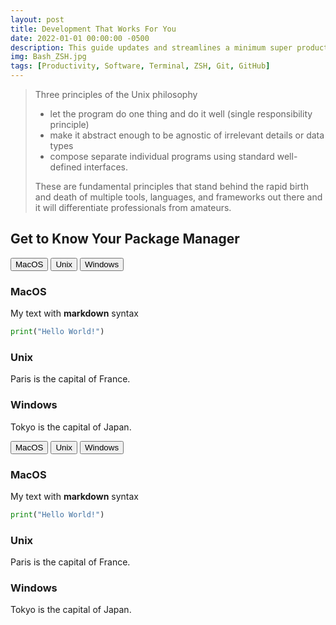 ```yaml
---
layout: post
title: Development That Works For You
date: 2022-01-01 00:00:00 -0500
description: This guide updates and streamlines a minimum super productive development environment.
img: Bash_ZSH.jpg
tags: [Productivity, Software, Terminal, ZSH, Git, GitHub]
---
```


> Three principles of the Unix philosophy
>
>- let the program do one thing and do it well (single responsibility principle)
>- make it abstract enough to be agnostic of irrelevant details or data types
>- compose separate individual programs using standard well-defined interfaces.
>
> These are fundamental principles that stand behind the rapid birth and death of multiple tools, languages, and frameworks out there and it will differentiate professionals from amateurs.

## Get to Know Your Package Manager

<!-- Last Try!

<table>
<tr>
<td>

  ```csharp
  const int x = 3;
  const string y = "foo";
  readonly Object obj = getObject();
  ```
</td>
<td>

  ```nemerle
  def x : int = 3;
  def y : string = "foo";
  def obj : Object = getObject();
  ```
</td>
<td>
  V
</td>
</tr>
</table> -->

<div class="tabcontentcontainer">

  <!-- Tab links -->
  <div class="tab">
    <button class="tablinks MacOS_tabs" onclick="openOS(event, 'MacOS')">MacOS</button>
    <button class="tablinks Unix_tabs" onclick="openOS(event, 'Unix')">Unix</button>
    <button class="tablinks Windows_tabs" onclick="openOS(event, 'Windows')">Windows</button>
  </div>

  <!-- Tab content -->
  <div id="MacOS" name="MacOS" class="tabcontent MacOS_tcs">
    <h3>MacOS</h3>
    <div markdown="1">

My text with **markdown** syntax
```python
print("Hello World!")
```

  </div>
  </div>

  <div id="Unix" class="tabcontent Unix_tcs">
    <h3>Unix</h3>
      <p>Paris is the capital of France.</p>
  </div>

  <div id="Windows" class="tabcontent Windows_tcs">
    <h3>Windows</h3>
      <p>Tokyo is the capital of Japan.</p>
  </div>

</div>

<div class="tabcontentcontainer">

  <!-- Tab links -->
  <div class="tab">
    <button class="tablinks MacOS_tabs" onclick="openOS(event, 'MacOS')">MacOS</button>
    <button class="tablinks Unix_tabs" onclick="openOS(event, 'Unix')">Unix</button>
    <button class="tablinks Windows_tabs" onclick="openOS(event, 'Windows')">Windows</button>
  </div>

  <!-- Tab content -->
  <div id="MacOS" name="MacOS" class="tabcontent MacOS_tcs">
    <h3>MacOS</h3>
    <div markdown="1">

My text with **markdown** syntax
```python
print("Hello World!")
```

  </div>
  </div>

  <div id="Unix" class="tabcontent Unix_tcs">
    <h3>Unix</h3>
      <p>Paris is the capital of France.</p>
  </div>

  <div id="Windows" class="tabcontent Windows_tcs">
    <h3>Windows</h3>
      <p>Tokyo is the capital of Japan.</p>
  </div>

</div>

<script>
function openOS(evt, osName) {
  var i, tabcontent, tablinks;
  <!-- Erase all open contents -->
  tabcontent = document.getElementsByClassName("tabcontent");
  for (i = 0; i < tabcontent.length; i++) {
    tabcontent[i].style.display = "none";
  }
  tablinks = document.getElementsByClassName("tablinks");
  for (i = 0; i < tablinks.length; i++) {
    tablinks[i].className = tablinks[i].className.replace(" active", "");
  }
  <!-- Find all the tablinks that match OS -->
  <!-- evt.currentTarget.className += " active"; -->
  tablinks = document.getElementsByClassName(`${osName}_tabs`);
  for (i = 0; i < tablinks.length; i++) {
    tablinks[i].className += " active";
  }


  <!-- Find all the tabcontent that match OS -->
  <!-- document.getElementById(osName).style.display = "block"; -->
  tabcontent = document.getElementsByClassName("${osName}_tcs");
  for (i = 0; i < tabcontent.length; i++) {
    tabcontent[i].style.display = "block";
  }
}
</script>
